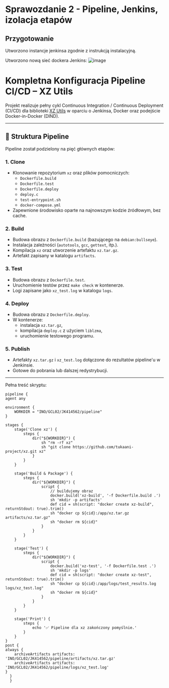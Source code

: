 # Sprawozdanie 2 - Pipeline, Jenkins, izolacja etapów

## Przygotowanie
Utworzono instancje jenkinsa zgodnie z instrukcją instalacyjną. 

Utworzono nową sieć dockera Jenkins: 
![image](https://github.com/user-attachments/assets/0ac6a45b-b69f-4088-bf77-4d70b95ff1d8)

# Kompletna Konfiguracja Pipeline CI/CD – XZ Utils

Projekt realizuje pełny cykl Continuous Integration / Continuous Deployment (CI/CD) dla biblioteki [XZ Utils](https://github.com/tukaani-project/xz) w oparciu o Jenkinsa, Docker oraz podejście Docker-in-Docker (DIND).

---

## 🧩 Struktura Pipeline

Pipeline został podzielony na pięć głównych etapów:

### 1. Clone
- Klonowanie repozytorium `xz` oraz plików pomocniczych:
  - `Dockerfile.build`
  - `Dockerfile.test`
  - `Dockerfile.deploy`
  - `deploy.c`
  - `test-entrypoint.sh`
  - `docker-compose.yml`
- Zapewnione środowisko oparte na najnowszym kodzie źródłowym, bez cache.

### 2. Build
- Budowa obrazu z `Dockerfile.build` (bazującego na `debian:bullseye`).
- Instalacja zależności (`autotools`, `gcc`, `gettext`, itp.).
- Kompilacja `xz` oraz utworzenie artefaktu `xz.tar.gz`.
- Artefakt zapisany w katalogu `artifacts`.

### 3. Test
- Budowa obrazu z `Dockerfile.test`.
- Uruchomienie testów przez `make check` w kontenerze.
- Logi zapisane jako `xz_test.log` w katalogu `logs`.

### 4. Deploy
- Budowa obrazu z `Dockerfile.deploy`.
- W kontenerze:
  - instalacja `xz.tar.gz`,
  - kompilacja `deploy.c` z użyciem `liblzma`,
  - uruchomienie testowego programu.

### 5. Publish
- Artefakty `xz.tar.gz` i `xz_test.log` dołączone do rezultatów pipeline'u w Jenkinsie.
- Gotowe do pobrania lub dalszej redystrybucji.

---
Pełna treść skryptu:
    
    pipeline {
    agent any

    environment {
        WORKDIR = "INO/GCL02/JK414562/pipeline"
    }

    stages {
        stage('Clone xz') {
            steps {
                dir("${WORKDIR}") {
                    sh "rm -rf xz"
                    sh "git clone https://github.com/tukaani-project/xz.git xz"
                }
            }
        }

        stage('Build & Package') {
            steps {
                dir("${WORKDIR}") {
                    script {
                        // buildujemy obraz
                        docker.build('xz-build', '-f Dockerfile.build .')
                        sh 'mkdir -p artifacts'
                        def cid = sh(script: "docker create xz-build", returnStdout: true).trim()
                        sh "docker cp ${cid}:/app/xz.tar.gz artifacts/xz.tar.gz"
                        sh "docker rm ${cid}"
                    }
                }
            }
        }

        stage('Test') {
            steps {
                dir("${WORKDIR}") {
                    script {
                        docker.build('xz-test', '-f Dockerfile.test .')
                        sh 'mkdir -p logs'
                        def cid = sh(script: "docker create xz-test", returnStdout: true).trim()
                        sh "docker cp ${cid}:/app/logs/test_results.log logs/xz_test.log"
                        sh "docker rm ${cid}"
                    }
                }
            }
        }

        stage('Print') {
            steps {
                echo '✅ Pipeline dla xz zakończony pomyślnie.'
            }
        }
    }
    post {
    always {
        archiveArtifacts artifacts: 'INO/GCL02/JK414562/pipeline/artifacts/xz.tar.gz'
        archiveArtifacts artifacts: 'INO/GCL02/JK414562/pipeline/logs/xz_test.log'
    }
      }
      }




